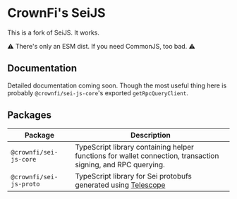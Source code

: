 # CrownFi's SeiJS

This is a fork of SeiJS. It works.

⚠️ There's only an ESM dist. If you need CommonJS, too bad. ⚠️

## Documentation

Detailed documentation coming soon. Though the most useful thing here is probably `@crownfi/sei-js-core`'s exported `getRpcQueryClient`.

## Packages

| Package                         | Description                                                                                                  |
| ------------------------------- | ------------------------------------------------------------------------------------------------------------ |
| `@crownfi/sei-js-core`  | TypeScript library containing helper functions for wallet connection, transaction signing, and RPC querying. |
| `@crownfi/sei-js-proto` | TypeScript library for Sei protobufs generated using [Telescope](https://github.com/osmosis-labs/telescope)  |
